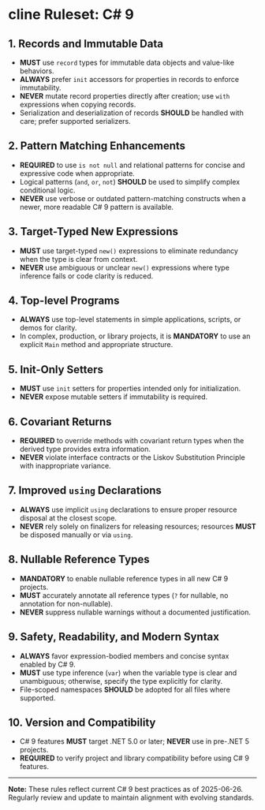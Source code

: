 # cline Ruleset: C# 9

## 1. Records and Immutable Data

- **MUST** use `record` types for immutable data objects and value-like behaviors.
- **ALWAYS** prefer `init` accessors for properties in records to enforce immutability.
- **NEVER** mutate record properties directly after creation; use `with` expressions when copying records.
- Serialization and deserialization of records **SHOULD** be handled with care; prefer supported serializers.

## 2. Pattern Matching Enhancements

- **REQUIRED** to use `is not null` and relational patterns for concise and expressive code when appropriate.
- Logical patterns (`and`, `or`, `not`) **SHOULD** be used to simplify complex conditional logic.
- **NEVER** use verbose or outdated pattern-matching constructs when a newer, more readable C# 9 pattern is available.

## 3. Target-Typed New Expressions

- **MUST** use target-typed `new()` expressions to eliminate redundancy when the type is clear from context.
- **NEVER** use ambiguous or unclear `new()` expressions where type inference fails or code clarity is reduced.

## 4. Top-level Programs

- **ALWAYS** use top-level statements in simple applications, scripts, or demos for clarity.
- In complex, production, or library projects, it is **MANDATORY** to use an explicit `Main` method and appropriate structure.

## 5. Init-Only Setters

- **MUST** use `init` setters for properties intended only for initialization.
- **NEVER** expose mutable setters if immutability is required.

## 6. Covariant Returns

- **REQUIRED** to override methods with covariant return types when the derived type provides extra information.
- **NEVER** violate interface contracts or the Liskov Substitution Principle with inappropriate variance.

## 7. Improved `using` Declarations

- **ALWAYS** use implicit `using` declarations to ensure proper resource disposal at the closest scope.
- **NEVER** rely solely on finalizers for releasing resources; resources **MUST** be disposed manually or via `using`.

## 8. Nullable Reference Types

- **MANDATORY** to enable nullable reference types in all new C# 9 projects.
- **MUST** accurately annotate all reference types (`?` for nullable, no annotation for non-nullable).
- **NEVER** suppress nullable warnings without a documented justification.

## 9. Safety, Readability, and Modern Syntax

- **ALWAYS** favor expression-bodied members and concise syntax enabled by C# 9.
- **MUST** use type inference (`var`) when the variable type is clear and unambiguous; otherwise, specify the type explicitly for clarity.
- File-scoped namespaces **SHOULD** be adopted for all files where supported.

## 10. Version and Compatibility

- C# 9 features **MUST** target .NET 5.0 or later; **NEVER** use in pre-.NET 5 projects.
- **REQUIRED** to verify project and library compatibility before using C# 9 features.

---

**Note:** These rules reflect current C# 9 best practices as of 2025-06-26. Regularly review and update to maintain alignment with evolving standards.